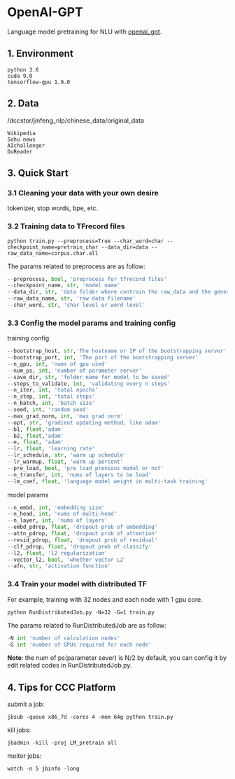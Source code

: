 # OpenAI-GPT

Language model pretraining for NLU with [openai_gpt](https://s3-us-west-2.amazonaws.com/openai-assets/research-covers/language-unsupervised/language_understanding_paper.pdf). 

## 1. Environment

```
python 3.6
cuda 9.0
tensorflow-gpu 1.9.0
```

## 2. Data

/dccstor/jinfeng_nlp/chinese_data/original_data

```
Wikipedia
Sohu news
AIchallenger
DuReader
```

## 3. Quick Start

### 3.1 Cleaning your data with your own desire

tokenizer, stop words, bpe, etc.

### 3.2 Training data to TFrecord files

`python train.py --preprocess=True --char_word=char --checkpoint_name=pretrain_char --data_dir=data --raw_data_name=corpus.char.all`

The params related to preprocess are as follow:

```python
--preprocess, bool, 'preprocess for tfrecord files'
--checkpoint_name, str, 'model name'
--data_dir, str, 'data folder where contrain the raw_data and the generated tfrecord file will save in data_dir/checkpoint_name/'
--raw_data_name, str, 'raw data filename'
--char_word, str, 'char level or word level'
```

### 3.3 Config the model params and training config

training config

```python
--bootstrap_host, str,'The hostname or IP of the bootstrapping server'
--bootstrap_port, int, 'The port of the bootstrapping server'
--n_gpu, int, 'nums of gpu used'
--num_ps, int, 'number of parameter server'
--save_dir, str, 'folder name for model to be saved'
--steps_to_validate, int, 'validating every n steps'
--n_iter, int, 'total epochs'
--n_step, int, 'total steps'
--n_batch, int, 'batch size'
--seed, int, 'random seed'
--max_grad_norm, int, 'max grad norm'
--opt, str, 'gradient updating method, like adam'
--b1, float,'adam'
--b2, float,'adam'
--e, float, 'adam'
--lr, float, 'learning rate'
--lr_schedule, str, 'warm up schedule'
--lr_warmup, float, 'warm up percent'
--pre_load, bool, 'pre load previous model or not'
--n_transfer, int, 'nums of layers to be load'
--lm_coef, float, 'language model weight in multi-task training'
```

model params

```python
--n_embd, int, 'embedding size'
--n_head, int, 'nums of multi-head'
--n_layer, int, 'nums of layers'
--embd_pdrop, float, 'dropout prob of embedding'
--attn_pdrop, float, 'dropout prob of attention'
--resid_pdrop, float, 'dropout prob of residual'
--clf_pdrop, float, 'dropout prob of classify'
--l2, float, 'l2 regularization'
--vector_l2, bool, 'whether vector L2'
--afn, str, 'activation function'
```

### 3.4 Train your model with distributed TF

For example, training with 32 nodes and each node with 1 gpu core.

`python RunDistributedJob.py -N=32 -G=1 train.py`

The params related to RunDistributedJob are as follow:

```python
-N int 'number of calculation nodes'
-G int 'number of GPUs required for each node'
```

**Note**: the num of ps(parameter sever) is N/2 by default, you can config it by edit related codes in RunDistributedJob.py.

## 4. Tips for CCC Platform

submit a job: 

`jbsub -queue x86_7d -cores 4 -mem 64g python train.py`

kill jobs: 

`jbadmin -kill -proj LM_pretrain all`

moitor jobs: 

`watch -n 5 jbinfo -long`

